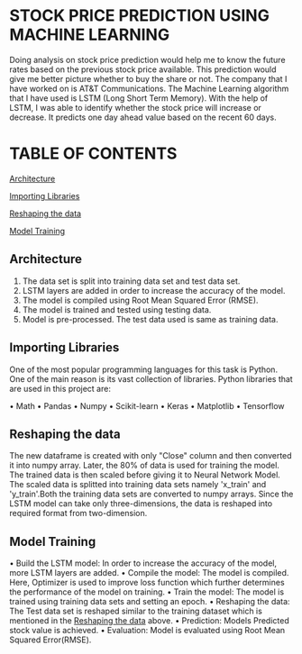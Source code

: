 # STOCK PRICE PREDICTION USING MACHINE LEARNING

Doing analysis on stock price prediction would help me to know the future rates based on the previous stock price available. This prediction would give me better picture whether to buy the share or not. The company that I have worked on is AT&T Communications. The Machine Learning algorithm that I have used is LSTM (Long Short Term Memory). With the help of LSTM, I was able to identify whether the stock price will increase or decrease. It predicts one day ahead value based on the recent 60 days.

# TABLE OF CONTENTS

   [Architecture](#architecture)
   
   [Importing Libraries](#importing-libraries)
   
   [Reshaping the data](#reshaping-the-data)
   
   [Model Training](#model-training)
   
       
 ## Architecture
 
 1. The data set is split into training data set and test data set.
 2. LSTM layers are added in order to increase the accuracy of the model.
 3. The model is compiled using Root Mean Squared Error (RMSE).
 4. The model is trained and tested using testing data.
 5. Model is pre-processed. The test data used is same as training data. 
 
 ## Importing Libraries
 
 One of the most popular programming languages for this task is Python. One of the main reason is its vast collection of libraries. Python libraries that are used in this project are:
 
•	Math
•	Pandas
•	Numpy
•	Scikit-learn
•	Keras
•	Matplotlib
•	Tensorflow

 ## Reshaping the data
 
 The new dataframe is created with only "Close" column and then converted it into numpy array. Later, the 80% of data is used for training the model. The trained data is then scaled before giving it to Neural Network Model. The scaled data is splitted into training data sets namely 'x_train' and 'y_train'.Both the training data sets are converted to numpy arrays. Since the LSTM model can take only three-dimensions, the data is reshaped into required format from two-dimension. 
    
    
 ## Model Training
   
•	Build the LSTM model: In order to increase the accuracy of the model, more LSTM layers are added.
•	Compile the model: The model is compiled. Here, Optimizer is used to improve loss function which further determines the performance of the model on training.
•	Train the model: The model is trained using training data sets and setting an epoch.
•	Reshaping the data: The Test data set is reshaped similar to the training dataset which is mentioned in the [Reshaping the data](#reshaping_the_data) above.
•	Prediction: Models Predicted stock value is achieved.
•	Evaluation: Model is evaluated using Root Mean Squared Error(RMSE).
 
